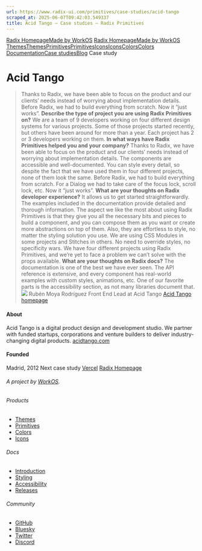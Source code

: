 ```yaml
---
url: https://www.radix-ui.com/primitives/case-studies/acid-tango
scraped_at: 2025-06-07T09:42:03.549337
title: Acid Tango – Case studies – Radix Primitives
---
```


[Radix Homepage](https://www.radix-ui.com/)[Made by WorkOS](https://workos.com)
[Radix Homepage](https://www.radix-ui.com/)[Made by WorkOS](https://workos.com)
[ThemesThemes](https://www.radix-ui.com/)[PrimitivesPrimitives](https://www.radix-ui.com/primitives)[IconsIcons](https://www.radix-ui.com/icons)[ColorsColors](https://www.radix-ui.com/colors)
[Documentation](https://www.radix-ui.com/primitives/docs)[Case studies](https://www.radix-ui.com/primitives/case-studies)[Blog](https://www.radix-ui.com/blog)[](https://github.com/radix-ui/primitives)
Case study
# Acid Tango
> Thanks to Radix, we have been able to focus on the product and our clients’ needs instead of worrying about implementation details. Before Radix, we had to build everything from scratch. Now it “just works”.
**Describe the type of project you are using Radix Primitives on?**
We are a team of 9 developers working on four different design systems for various projects. Some of those projects started recently, but others have been around for more than a year. Each project has 2 or 3 developers working on them.
**In what ways have Radix Primitives helped you and your company?**
Thanks to Radix, we have been able to focus on the product and our clients’ needs instead of worrying about implementation details. The components are accessible and well-documented. You can style every detail, so despite the fact that we have used them in four different projects, none of them look the same.
Before Radix, we had to build everything from scratch. For a Dialog we had to take care of the focus lock, scroll lock, etc. Now it “just works”.
**What are your thoughts on Radix developer experience?**
It allows us to get started straightforwardly. The examples included in the documentation provide detailed and thorough information.
The aspect we like the most about using Radix Primitives is that they give you all the necessary bits and pieces to build a component, and you can compose them as you want or create more abstractions on top of them.
Also, they are effortless to style, no matter the styling solution you use. We are using CSS Modules in some projects and Stitches in others. No need to override styles, no specificity wars.
We have four different projects using Radix Primitives, and we’re yet to face a problem we can’t solve with the props available.
**What are your thoughts on Radix docs?**
The documentation is one of the best we have ever seen. The API reference is extensive, and every component has real-world examples with custom styles, animations, etc. One of our favorite parts is the accessibility section, as not many libraries document that.
![](https://www.radix-ui.com/marketing/avatar-ruben-moya-rodriguez.jpg)
Rubén Moya Rodríguez
Front End Lead at Acid Tango
[Acid Tango homepage](https://acidtango.com)
#### About
Acid Tango is a digital product design and development studio. We partner with funded startups, corporations and venture builders to deliver industry-changing digital products.
[acidtango.com](https://acidtango.com)
#### Founded
Madrid, 2012
Next case study
[Vercel](https://www.radix-ui.com/primitives/case-studies/vercel)
[Radix Homepage](https://www.radix-ui.com/)
###### A project by [WorkOS](https://workos.com).
###### Products
  * [Themes](https://www.radix-ui.com/)
  * [Primitives](https://www.radix-ui.com/primitives)
  * [Colors](https://www.radix-ui.com/colors)
  * [Icons](https://www.radix-ui.com/icons)


###### Docs
  * [Introduction](https://www.radix-ui.com/primitives/docs/overview/introduction)
  * [Styling](https://www.radix-ui.com/primitives/docs/guides/styling)
  * [Accessibility](https://www.radix-ui.com/primitives/docs/overview/accessibility)
  * [Releases](https://www.radix-ui.com/primitives/docs/overview/releases)


###### Community
  * [GitHub](https://github.com/radix-ui)
  * [Bluesky](https://bsky.app/profile/radix-ui.com)
  * [Twitter](https://twitter.com/radix_ui)
  * [Discord](https://discord.com/invite/7Xb99uG)



